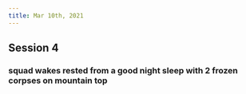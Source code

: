 ```yaml
---
title: Mar 10th, 2021
---
```


## Session 4
### squad wakes rested from a good night sleep with 2 frozen corpses on mountain top
###
